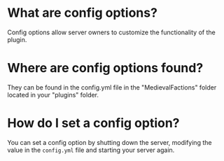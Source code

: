 # What are config options?
Config options allow server owners to customize the functionality of the plugin.

# Where are config options found?
They can be found in the config.yml file in the "MedievalFactions" folder located in your "plugins" folder.

# How do I set a config option?
You can set a config option by shutting down the server, modifying the value in the `config.yml` file and starting your server again.